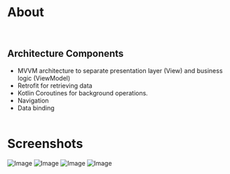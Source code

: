 <h1>About</h1>



</br>
<h2>Architecture Components</h2>

<ul>

<li>MVVM architecture to separate presentation layer (View) and business logic (ViewModel)</li>

<li>Retrofit for retrieving data</li>

<li>Kotlin Coroutines for background operations.</li>

<li>Navigation</li>

<li>Data binding</li>

</br>
</ul>

<h1>Screenshots</h1>
<img src="screen2.gif" title="icon" alt="Image" />
<img src="mainScreen.png" title="icon" alt="Image" />
<img src="search.png" title="icon" alt="Image" />
<img src="detailScreen.png" title="icon" alt="Image" />
